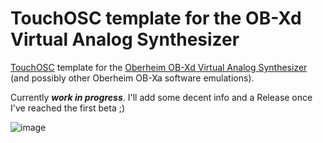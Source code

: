 # TouchOSC template for the OB-Xd Virtual Analog Synthesizer

[TouchOSC](https://hexler.net/touchosc/) template for the [Oberheim OB-Xd Virtual Analog Synthesizer](https://www.discodsp.com/obxd/) (and possibly other Oberheim OB-Xa software emulations).

Currently ***work in progress***. I'll add some decent info and a Release once I've reached the first beta ;)

![image](https://github.com/user-attachments/assets/3fe63609-f3d3-4819-b802-2e1909ba0b32)
